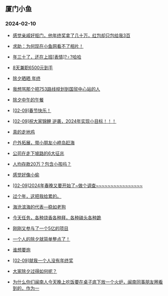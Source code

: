 ## 厦门小鱼 
### 2024-02-10

+ [感觉亲戚好抠门，他年终奖拿了几十万，红包却只包给我3百](http://bbs.xmfish.com/read-htm-tid-18145258.html)

+ [求助：为何现在小鱼网看不了相片！](http://bbs.xmfish.com/read-htm-tid-18145219.html)

+ [年三十了，还在上班[表情]?♀?哈哈](http://bbs.xmfish.com/read-htm-tid-18145242.html)

+ [8天兼职6500元到手](http://bbs.xmfish.com/read-htm-tid-18145282.html)

+ [除夕晒晒 年终](http://bbs.xmfish.com/read-htm-tid-18145257.html)

+ [我想骂那个把753路线规划到国贸中心站的人](http://bbs.xmfish.com/read-htm-tid-18145234.html)

+ [除夕中午的午餐](http://bbs.xmfish.com/read-htm-tid-18145269.html)

+ [[02-09]春节快乐！](http://bbs.xmfish.com/read-htm-tid-18145246.html)

+ [[02-09]祝大家锦鲤 逆袭，2024年实现小目标！！！](http://bbs.xmfish.com/read-htm-tid-18145237.html)

+ [真的走地鸡](http://bbs.xmfish.com/read-htm-tid-18145273.html)

+ [户外拓展，带小朋友小嶝岛赶海](http://bbs.xmfish.com/read-htm-tid-18145259.html)

+ [公司在走下坡路的6大征兆](http://bbs.xmfish.com/read-htm-tid-18145276.html)

+ [人均存款20万？包含小孩吗？](http://bbs.xmfish.com/read-htm-tid-18145290.html)

+ [感觉好像小偷](http://bbs.xmfish.com/read-htm-tid-18145289.html)

+ [[02-09]2024年春晚又要开始了~做个调查~~~~~~~~~~~~~~~~](http://bbs.xmfish.com/read-htm-tid-18145305.html)

+ [过个年，这把我给累的。](http://bbs.xmfish.com/read-htm-tid-18145310.html)

+ [海沧滨海的代表—稳如老狗](http://bbs.xmfish.com/read-htm-tid-18145316.html)

+ [今天任务，各种烧香各种拜，各种磕头各种跪](http://bbs.xmfish.com/read-htm-tid-18145288.html)

+ [刚刚又参与了一个5亿的项目](http://bbs.xmfish.com/read-htm-tid-18145347.html)

+ [一个人的除夕就简单整点了！](http://bbs.xmfish.com/read-htm-tid-18145311.html)

+ [谁想要炮](http://bbs.xmfish.com/read-htm-tid-18145341.html)

+ [[02-09]就我一个人没有年终奖](http://bbs.xmfish.com/read-htm-tid-18145313.html)

+ [大家除夕过得如何呢？](http://bbs.xmfish.com/read-htm-tid-18145312.html)

+ [为什么你们闽南人今天晚上吃饭要在桌子底下放一个火炉，闽南同事朋友圈看到的，作为一](http://bbs.xmfish.com/read-htm-tid-18145317.html)


